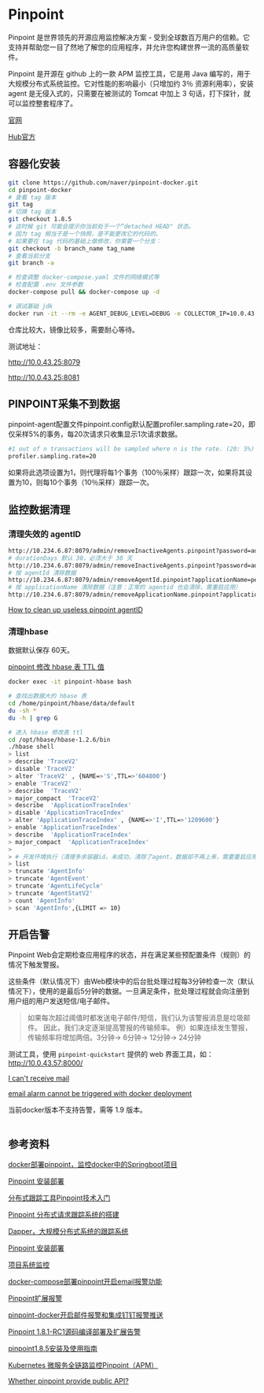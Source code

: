 # Pinpoint

Pinpoint 是世界领先的开源应用监控解决方案 - 受到全球数百万用户的信赖。它支持并帮助您一目了然地了解您的应用程序，并允许您构建世界一流的高质量软件。

Pinpoint 是开源在 github 上的一款 APM 监控工具，它是用 Java 编写的，用于大规模分布式系统监控。它对性能的影响最小（只增加约 3％ 资源利用率），安装 agent 是无侵入式的，只需要在被测试的 Tomcat 中加上 3 句话，打下探针，就可以监控整套程序了。

[官网](https://github.com/naver/pinpoint-docker)

[Hub官方](https://hub.docker.com/u/pinpointdocker/)

## 容器化安装

```sh
git clone https://github.com/naver/pinpoint-docker.git
cd pinpoint-docker
# 查看 tag 版本
git tag
# 切换 tag 版本
git checkout 1.8.5
# 这时候 git 可能会提示你当前处于一个“detached HEAD" 状态。
# 因为 tag 相当于是一个快照，是不能更改它的代码的。
# 如果要在 tag 代码的基础上做修改，你需要一个分支： 
git checkout -b branch_name tag_name
# 查看当前分支
git branch -a

# 检查调整 docker-compose.yaml 文件的网络模式等
# 检查配置 .env 文件参数
docker-compose pull && docker-compose up -d

# 调试基础 jdk
docker run -it --rm -e AGENT_DEBUG_LEVEL=DEBUG -e COLLECTOR_IP=10.0.43.25 hub.wonhigh.cn/basic/alpine-java:8_jdk_pinpoint_agent bash
```

仓库比较大，镜像比较多，需要耐心等待。

测试地址：

http://10.0.43.25:8079

http://10.0.43.25:8081

## PINPOINT采集不到数据

pinpoint-agent配置文件pinpoint.config默认配置profiler.sampling.rate=20，即仅采样5%的事务，每20次请求只收集显示1次请求数据。

```sh
#1 out of n transactions will be sampled where n is the rate. (20: 5%)
profiler.sampling.rate=20
```

如果将此选项设置为1，则代理将每1个事务（100％采样）跟踪一次，如果将其设置为10，则每10个事务（10％采样）跟踪一次。

## 监控数据清理

### 清理失效的 agentID

```sh
http://10.234.6.87:8079/admin/removeInactiveAgents.pinpoint?password=admin
# durationDays 默认 30，必须大于 30 天
http://10.234.6.87:8079/admin/removeInactiveAgents.pinpoint?password=admin&durationDays=30
# 按 agentId 清除数据
http://10.234.6.87:8079/admin/removeAgentId.pinpoint?applicationName=petrel-priv-api&agentId=0e9bdf1e7818&password=admin
# 按 applicationName 清除数据（注意：正常的 agentid 也会清除，需重启应用）
http://10.234.6.87:8079/admin/removeApplicationName.pinpoint?applicationName=petrel-priv-api&password=admin
```

[How to clean up useless pinpoint agentID](https://github.com/naver/pinpoint/issues/6064)

### 清理hbase

数据默认保存 60天。

[pinpoint 修改 hbase 表 TTL 值](https://cloud.tencent.com/developer/article/1423933)

```sh
docker exec -it pinpoint-hbase bash

# 查找出数据大的 hbase 表
cd /home/pinpoint/hbase/data/default
du -sh *
du -h | grep G

# 进入 hbase 修改表 ttl
cd /opt/hbase/hbase-1.2.6/bin
./hbase shell
> list
> describe 'TraceV2'
> disable 'TraceV2'
> alter 'TraceV2' , {NAME=>'S',TTL=>'604800'}
> enable 'TraceV2'
> describe  'TraceV2'
> major_compact  'TraceV2'
> describe  'ApplicationTraceIndex'
> disable 'ApplicationTraceIndex'
> alter 'ApplicationTraceIndex' , {NAME=>'I',TTL=>'1209600'}
> enable 'ApplicationTraceIndex'
> describe  'ApplicationTraceIndex'
> major_compact  'ApplicationTraceIndex'
> 
> # 开发环境执行（清理多余容器id，未成功，清除了agent，数据却不再上来，需要重启应用，不可取）
> list
> truncate 'AgentInfo'
> truncate 'AgentEvent'
> truncate 'AgentLifeCycle'
> truncate 'AgentStatV2'
> count 'AgentInfo'
> scan 'AgentInfo',{LIMIT => 10}
```

## 开启告警

Pinpoint Web会定期检查应用程序的状态，并在满足某些预配置条件（规则）的情况下触发警报。

这些条件（默认情况下）由Web模块中的后台批处理过程每3分钟检查一次（默认情况下），使用的是最后5分钟的数据。一旦满足条件，批处理过程就会向注册到用户组的用户发送短信/电子邮件。

> 如果每次超过阈值时都发送电子邮件/短信，我们认为该警报消息是垃圾邮件。
因此，我们决定逐渐提高警报的传输频率。
例）如果连续发生警报，​​传输频率将增加两倍。3分钟-> 6分钟-> 12分钟-> 24分钟

测试工具，使用 `pinpoint-quickstart` 提供的 web 界面工具，如：http://10.0.43.57:8000/

[I can't receive mail ](https://github.com/naver/pinpoint-docker/issues/18)

[email alarm cannot be triggered with docker deployment](https://github.com/naver/pinpoint/issues/6082)

当前docker版本不支持告警，需等 1.9 版本。

```sh

```

## 参考资料

[docker部署pinpoint，监控docker中的Springboot项目](https://blog.csdn.net/tianyaleixiaowu/article/details/78727050)

[Pinpoint 安装部署](https://www.cnblogs.com/yyhh/p/6106472.html)

[分布式跟踪工具Pinpoint技术入门](https://blog.csdn.net/heyeqingquan/article/details/74456591)

[Pinpoint 分布式请求跟踪系统的搭建](https://segmentfault.com/a/1190000011290541)

[Dapper，大规模分布式系统的跟踪系统](http://bigbully.github.io/Dapper-translation/)

[Pinpoint 安装部署](https://www.cnblogs.com/yyhh/p/6106472.html)

[项目系统监控](https://my.oschina.net/u/3084514/blog/1624907)

[docker-compose部署pinpoint开启email报警功能](https://cloud.tencent.com/developer/article/1423177)

[Pinpoint扩展报警](https://blog.csdn.net/xvshu/article/details/79814549)

[pinpoint-docker开启邮件报警和集成钉钉报警推送](https://juejin.im/post/5ca4ac7d51882543b81adf47)

[Pinpoint 1.8.1-RC1源码编译部署及扩展告警](https://www.gaoyaqiu.com/post/pinpoint/pinpoint-source-compile-alarm/)

[pinpoint1.8.5安装及使用指南](https://www.cnblogs.com/luozhiyun/p/11664534.html)

[Kubernetes 微服务全链路监控Pinpoint（APM）](https://www.liuyalei.top/1692.html)

[Whether pinpoint provide public API?](https://github.com/naver/pinpoint/issues/3245)
